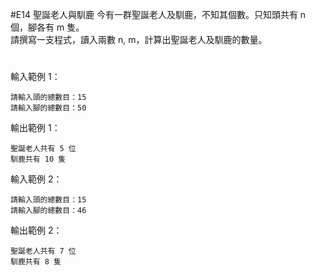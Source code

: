 #E14	聖誕老人與馴鹿
今有一群聖誕老人及馴鹿，不知其個數。只知頭共有 n 個，腳各有 m 隻。 <br>
請撰寫一支程式，讀入兩數 n, m，計算出聖誕老人及馴鹿的數量。
#
輸入範例 1：
```
請輸入頭的總數目：15 
請輸入腳的總數目：50
```
輸出範例 1： 
```
聖誕老人共有 5 位
馴鹿共有 10 隻
```
輸入範例 2：
```
請輸入頭的總數目：15 
請輸入腳的總數目：46
```
輸出範例 2： 
```
聖誕老人共有 7 位
馴鹿共有 8 隻
```
